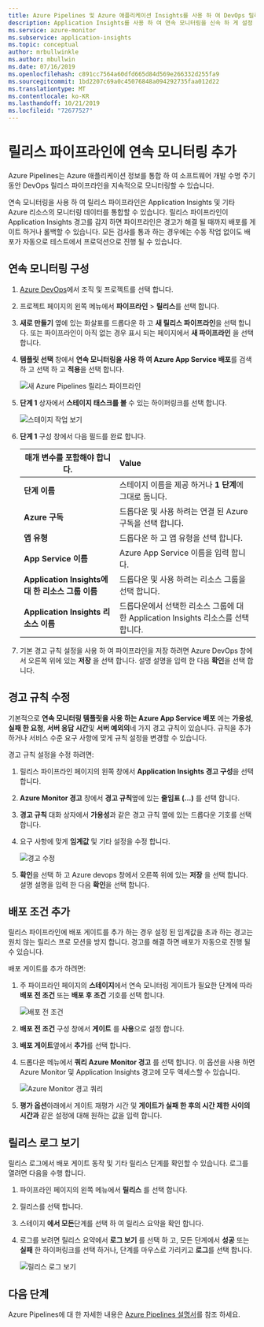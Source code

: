 ```yaml
---
title: Azure Pipelines 및 Azure 애플리케이션 Insights를 사용 하 여 DevOps 릴리스 파이프라인의 지속적인 모니터링 | Microsoft Docs
description: Application Insights를 사용 하 여 연속 모니터링을 신속 하 게 설정 하는 지침을 제공 합니다.
ms.service: azure-monitor
ms.subservice: application-insights
ms.topic: conceptual
author: mrbullwinkle
ms.author: mbullwin
ms.date: 07/16/2019
ms.openlocfilehash: c891cc7564a60dfd665d84d569e266332d255fa9
ms.sourcegitcommit: 1bd2207c69a0c45076848a094292735faa012d22
ms.translationtype: MT
ms.contentlocale: ko-KR
ms.lasthandoff: 10/21/2019
ms.locfileid: "72677527"
---
```

# <a name="add-continuous-monitoring-to-your-release-pipeline"></a>릴리스 파이프라인에 연속 모니터링 추가

Azure Pipelines는 Azure 애플리케이션 정보를 통합 하 여 소프트웨어 개발 수명 주기 동안 DevOps 릴리스 파이프라인을 지속적으로 모니터링할 수 있습니다. 

연속 모니터링을 사용 하 여 릴리스 파이프라인은 Application Insights 및 기타 Azure 리소스의 모니터링 데이터를 통합할 수 있습니다. 릴리스 파이프라인이 Application Insights 경고를 감지 하면 파이프라인은 경고가 해결 될 때까지 배포를 게이트 하거나 롤백할 수 있습니다. 모든 검사를 통과 하는 경우에는 수동 작업 없이도 배포가 자동으로 테스트에서 프로덕션으로 진행 될 수 있습니다. 

## <a name="configure-continuous-monitoring"></a>연속 모니터링 구성

1. [Azure DevOps](https://dev.azure.com)에서 조직 및 프로젝트를 선택 합니다.
   
1. 프로젝트 페이지의 왼쪽 메뉴에서 **파이프라인**  > **릴리스**를 선택 합니다. 
   
1. **새로 만들기** 옆에 있는 화살표를 드롭다운 하 고 **새 릴리스 파이프라인**을 선택 합니다. 또는 파이프라인이 아직 없는 경우 표시 되는 페이지에서 **새 파이프라인** 을 선택 합니다.
   
1. **템플릿 선택** 창에서 **연속 모니터링을 사용 하 여 Azure App Service 배포**를 검색 하 고 선택 하 고 **적용**을 선택 합니다. 

   ![새 Azure Pipelines 릴리스 파이프라인](media/continuous-monitoring/001.png)

1. **단계 1** 상자에서 **스테이지 태스크를 볼** 수 있는 하이퍼링크를 선택 합니다.

   ![스테이지 작업 보기](media/continuous-monitoring/002.png)

1. **단계 1** 구성 창에서 다음 필드를 완료 합니다. 

    | 매개 변수를 포함해야 합니다.        | Value |
   | ------------- |:-----|
   | **단계 이름**      | 스테이지 이름을 제공 하거나 **1 단계**에 그대로 둡니다. |
   | **Azure 구독** | 드롭다운 및 사용 하려는 연결 된 Azure 구독을 선택 합니다.|
   | **앱 유형** | 드롭다운 하 고 앱 유형을 선택 합니다. |
   | **App Service 이름** | Azure App Service 이름을 입력 합니다. |
   | **Application Insights에 대 한 리소스 그룹 이름**    | 드롭다운 및 사용 하려는 리소스 그룹을 선택 합니다. |
   | **Application Insights 리소스 이름** | 드롭다운에서 선택한 리소스 그룹에 대 한 Application Insights 리소스를 선택 합니다.

1. 기본 경고 규칙 설정을 사용 하 여 파이프라인을 저장 하려면 Azure DevOps 창에서 오른쪽 위에 있는 **저장** 을 선택 합니다. 설명 설명을 입력 한 다음 **확인**을 선택 합니다.

## <a name="modify-alert-rules"></a>경고 규칙 수정

기본적으로 **연속 모니터링 템플릿을 사용 하는 Azure App Service 배포** 에는 **가용성**, **실패 한 요청**, **서버 응답 시간**및 **서버 예외의**네 가지 경고 규칙이 있습니다. 규칙을 추가 하거나 서비스 수준 요구 사항에 맞게 규칙 설정을 변경할 수 있습니다. 

경고 규칙 설정을 수정 하려면:

1. 릴리스 파이프라인 페이지의 왼쪽 창에서 **Application Insights 경고 구성**을 선택 합니다.

1. **Azure Monitor 경고** 창에서 **경고 규칙**옆에 있는 **줄임표 (...)** 를 선택 합니다.
   
1. **경고 규칙** 대화 상자에서 **가용성**과 같은 경고 규칙 옆에 있는 드롭다운 기호를 선택 합니다. 
   
1. 요구 사항에 맞게 **임계값** 및 기타 설정을 수정 합니다.
   
   ![경고 수정](media/continuous-monitoring/003.png)
   
1. **확인**을 선택 하 고 Azure devops 창에서 오른쪽 위에 있는 **저장** 을 선택 합니다. 설명 설명을 입력 한 다음 **확인**을 선택 합니다.

## <a name="add-deployment-conditions"></a>배포 조건 추가

릴리스 파이프라인에 배포 게이트를 추가 하는 경우 설정 된 임계값을 초과 하는 경고는 원치 않는 릴리스 프로 모션을 방지 합니다. 경고를 해결 하면 배포가 자동으로 진행 될 수 있습니다.

배포 게이트를 추가 하려면:

1. 주 파이프라인 페이지의 **스테이지**에서 연속 모니터링 게이트가 필요한 단계에 따라 **배포 전 조건** 또는 **배포 후 조건** 기호를 선택 합니다.
   
   ![배포 전 조건](media/continuous-monitoring/004.png)
   
1. **배포 전 조건** 구성 창에서 **게이트** 를 **사용**으로 설정 합니다.
   
1. **배포 게이트**옆에서 **추가**를 선택 합니다.
   
1. 드롭다운 메뉴에서 **쿼리 Azure Monitor 경고** 를 선택 합니다. 이 옵션을 사용 하면 Azure Monitor 및 Application Insights 경고에 모두 액세스할 수 있습니다.
   
   ![Azure Monitor 경고 쿼리](media/continuous-monitoring/005.png)
   
1. **평가 옵션**아래에서 게이트 재평가 시간 및 **게이트가 실패 한 후의 시간 제한** **사이의 시간과** 같은 설정에 대해 원하는 값을 입력 합니다. 

## <a name="view-release-logs"></a>릴리스 로그 보기

릴리스 로그에서 배포 게이트 동작 및 기타 릴리스 단계를 확인할 수 있습니다. 로그를 열려면 다음을 수행 합니다.

1. 파이프라인 페이지의 왼쪽 메뉴에서 **릴리스** 를 선택 합니다. 
   
1. 릴리스를 선택 합니다. 
   
1. 스테이지 **에서 모든**단계를 선택 하 여 릴리스 요약을 확인 합니다. 
   
1. 로그를 보려면 릴리스 요약에서 **로그 보기** 를 선택 하 고, 모든 단계에서 **성공** 또는 **실패** 한 하이퍼링크를 선택 하거나, 단계를 마우스로 가리키고 **로그**를 선택 합니다. 
   
   ![릴리스 로그 보기](media/continuous-monitoring/006.png)

## <a name="next-steps"></a>다음 단계

Azure Pipelines에 대 한 자세한 내용은 [Azure Pipelines 설명서](https://docs.microsoft.com/azure/devops/pipelines)를 참조 하세요.

